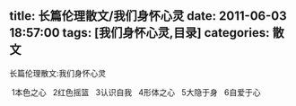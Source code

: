 title: 长篇伦理散文/我们身怀心灵
date: 2011-06-03 18:57:00
tags: [我们身怀心灵,目录]
categories: 散文
---
 <p>长篇伦理散文:我们身怀心灵</p> 
 <p>&nbsp;1本色之心&nbsp;&nbsp; 2红色摇篮&nbsp;&nbsp; 3认识自我&nbsp; &nbsp;4形体之心&nbsp; &nbsp;5大隐于身&nbsp;&nbsp; 6自爱于心&nbsp;</p> 
